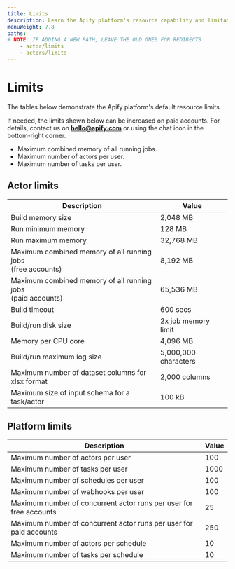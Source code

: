 ```yaml
---
title: Limits
description: Learn the Apify platform's resource capability and limitations such as max memory, disk size and number of actors/tasks per user or schedule.
menuWeight: 7.8
paths:
# NOTE: IF ADDING A NEW PATH, LEAVE THE OLD ONES FOR REDIRECTS
    - actor/limits
    - actors/limits
---
```


# [](#limits) Limits

The tables below demonstrate the Apify platform's default resource limits.

If needed, the limits shown below can be increased on paid accounts. For details, contact us on **hello@apify.com** or using the chat icon in the bottom-right corner.

* Maximum combined memory of all running jobs.
* Maximum number of actors per user.
* Maximum number of tasks per user.

## [](#actor-limits) Actor limits

| Description                                                      | Value                                                                  |
|------------------------------------------------------------------|------------------------------------------------------------------------|
| Build memory size                                                | 2,048 MB <!-- ACTOR_LIMITS.BUILD_DEFAULT_MEMORY_MBYTES -->             |
| Run minimum memory                                               | 128 MB<!-- ACTOR_LIMITS.MIN_RUN_MEMORY_MBYTES -->                      |
| Run maximum memory                                               | 32,768 MB<!-- ACTOR_LIMITS.MAX_RUN_MEMORY_MBYTES -->                   |
| Maximum combined memory of all running jobs <br/>(free accounts) | 8,192 MB<!-- ACTOR_LIMITS.FREE_ACCOUNT_MAX_MEMORY_MBYTES -->           |
| Maximum combined memory of all running jobs <br/>(paid accounts) | 65,536 MB<!-- ACTOR_LIMITS.PAID_ACCOUNT_MAX_MEMORY_MBYTES -->          |
| Build timeout                                                    | 600 secs <!-- ACTOR_LIMITS.BUILD_TIMEOUT_SECS -->                      |
| Build/run disk size                                              | 2x job memory limit<!-- ACTOR_LIMITS.RUN_DISK_TO_MEMORY_SIZE_COEFF --> |
| Memory per CPU core                                              | 4,096 MB<!-- ACTOR_LIMITS.RUN_MEMORY_MBYTES_PER_CPU_CORE -->           |
| Build/run maximum log size                                       | 5,000,000 characters<!-- ACTOR_LIMITS.LOG_MAX_CHARS -->                |
| Maximum number of dataset columns for xlsx format                | 2,000 columns                                                          |
| Maximum size of input schema for a task/actor                    | 100 kB<!-- ACTOR_LIMITS.INPUT_SCHEMA_MAX_BYTES -->                     |

## [](#platform-limits) Platform limits

| Description                                                        | Value                                                                               |
|--------------------------------------------------------------------|-------------------------------------------------------------------------------------|
| Maximum number of actors per user                                  | 100<!-- DEFAULT_PLATFORM_LIMITS.MAX_ACTORS_PER_USER -->                             |
| Maximum number of tasks per user                                   | 1000<!-- DEFAULT_PLATFORM_LIMITS.MAX_TASKS_PER_USER -->                             |
| Maximum number of schedules per user                               | 100<!-- DEFAULT_PLATFORM_LIMITS.MAX_SCHEDULES_PER_USER -->                          |
| Maximum number of webhooks per user                                | 100<!-- DEFAULT_PLATFORM_LIMITS.MAX_TASKS_PER_USER -->                              |
| Maximum number of concurrent actor runs per user for free accounts | 25<!-- DEFAULT_PLATFORM_LIMITS.FREE_ACCOUNT_MAX_CONCURRENT_ACTOR_RUNS_PER_USER -->  |
| Maximum number of concurrent actor runs per user for paid accounts | 250<!-- DEFAULT_PLATFORM_LIMITS.PAID_ACCOUNT_MAX_CONCURRENT_ACTOR_RUNS_PER_USER --> |
| Maximum number of actors per schedule                              | 10<!-- DEFAULT_PLATFORM_LIMITS.MAX_ACTORS_PER_SCHEDULER -->                         |
| Maximum number of tasks per schedule                               | 10<!-- DEFAULT_PLATFORM_LIMITS.MAX_TASKS_PER_SCHEDULER -->                          |
